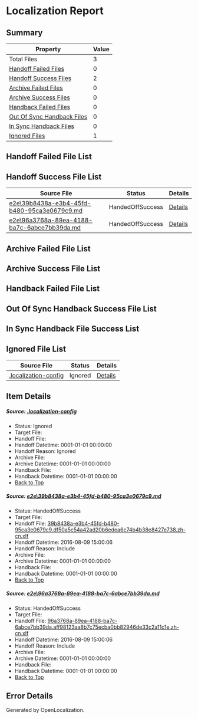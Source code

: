 # <a name='report-top'></a> Localization Report

## Summary
 Property | Value 
 -------- | ----- 
 Total Files | 3
[ Handoff Failed Files ](#handoff-failed-list)| 0
[ Handoff Success Files ](#handoff-success-list)| 2
[ Archive Failed Files ](#archive-failed-list)| 0
[ Archive Success Files ](#archive-success-list)| 0
[ Handback Failed Files ](#handback-failed-list)| 0
[ Out Of Sync Handback Files ](#outofsync-handback-success-list)| 0
[ In Sync Handback Files ](#insync-handback-success-list)| 0
[ Ignored Files ](#ignored-list)| 1

## <a name='handoff-failed-list'></a> Handoff Failed File List

## <a name='handoff-success-list'></a> Handoff Success File List
 Source File | Status | Details 
 ----------- | ------ | ------- 
 [e2e\39b8438a-e3b4-45fd-b480-95ca3e0679c9.md](https://github.com/OpenLocalizationTestOrg/oltest/blob/792499e5bc4249a70b1d830eeb16919d83e7339d/e2e/39b8438a-e3b4-45fd-b480-95ca3e0679c9.md) | HandedOffSuccess | [Details](#3d892b599cd59338e067aa1e6a628e152d91db561)
 [e2e\96a3768a-89ea-4188-ba7c-6abce7bb39da.md](https://github.com/OpenLocalizationTestOrg/oltest/blob/792499e5bc4249a70b1d830eeb16919d83e7339d/e2e/96a3768a-89ea-4188-ba7c-6abce7bb39da.md) | HandedOffSuccess | [Details](#560dfa940d4bf497f96bdfb1f6d3a992902dacc32)

## <a name='archive-failed-list'></a> Archive Failed File List

## <a name='archive-success-list'></a> Archive Success File List

## <a name='handback-failed-list'></a> Handback Failed File List

## <a name='outofsync-handback-success-list'></a> Out Of Sync Handback Success File List

## <a name='insync-handback-success-list'></a> In Sync Handback File Success List

## <a name='ignored-list'></a> Ignored File List
 Source File | Status | Details 
 ----------- | ------ | ------- 
 [.localization-config](https://github.com/OpenLocalizationTestOrg/oltest/blob/792499e5bc4249a70b1d830eeb16919d83e7339d/.localization-config) | Ignored | [Details](#3d4f252ac210baf56311d7e97dcc2db10974dbd20)

## Item Details
##### <a name='3d4f252ac210baf56311d7e97dcc2db10974dbd20'></a> Source: [.localization-config](https://github.com/OpenLocalizationTestOrg/oltest/blob/792499e5bc4249a70b1d830eeb16919d83e7339d/.localization-config)
* Status: Ignored
* Target File: 
* Handoff File: 
* Handoff Datetime: 0001-01-01 00:00:00
* Handoff Reason: Ignored
* Archive File: 
* Archive Datetime: 0001-01-01 00:00:00
* Handback File: 
* Handback Datetime: 0001-01-01 00:00:00
* [Back to Top](#report-top)

##### <a name='3d892b599cd59338e067aa1e6a628e152d91db561'></a> Source: [e2e\39b8438a-e3b4-45fd-b480-95ca3e0679c9.md](https://github.com/OpenLocalizationTestOrg/oltest/blob/792499e5bc4249a70b1d830eeb16919d83e7339d/e2e/39b8438a-e3b4-45fd-b480-95ca3e0679c9.md)
* Status: HandedOffSuccess
* Target File: 
* Handoff File: [39b8438a-e3b4-45fd-b480-95ca3e0679c9.df50a5c54a42ad20b6edea6c74b4b38e8427e738.zh-cn.xlf](https://github.com/OpenLocalizationTestOrg/olhandoff-e2e/blob/809fd5849a412b48033d83c833465ec3e53e62c5/ol-handoff/OpenLocalizationTestOrg/ol-test-zhcn/ci/ht/39b8438a-e3b4-45fd-b480-95ca3e0679c9.df50a5c54a42ad20b6edea6c74b4b38e8427e738.zh-cn.xlf)
* Handoff Datetime: 2016-08-09 15:00:06
* Handoff Reason: Include
* Archive File: 
* Archive Datetime: 0001-01-01 00:00:00
* Handback File: 
* Handback Datetime: 0001-01-01 00:00:00
* [Back to Top](#report-top)

##### <a name='560dfa940d4bf497f96bdfb1f6d3a992902dacc32'></a> Source: [e2e\96a3768a-89ea-4188-ba7c-6abce7bb39da.md](https://github.com/OpenLocalizationTestOrg/oltest/blob/792499e5bc4249a70b1d830eeb16919d83e7339d/e2e/96a3768a-89ea-4188-ba7c-6abce7bb39da.md)
* Status: HandedOffSuccess
* Target File: 
* Handoff File: [96a3768a-89ea-4188-ba7c-6abce7bb39da.aff98123aa8b7c75ecba0bb82946de33c2a11c1e.zh-cn.xlf](https://github.com/OpenLocalizationTestOrg/olhandoff-e2e/blob/809fd5849a412b48033d83c833465ec3e53e62c5/ol-handoff/OpenLocalizationTestOrg/ol-test-zhcn/ci/ht/96a3768a-89ea-4188-ba7c-6abce7bb39da.aff98123aa8b7c75ecba0bb82946de33c2a11c1e.zh-cn.xlf)
* Handoff Datetime: 2016-08-09 15:00:06
* Handoff Reason: Include
* Archive File: 
* Archive Datetime: 0001-01-01 00:00:00
* Handback File: 
* Handback Datetime: 0001-01-01 00:00:00
* [Back to Top](#report-top)


## Error Details

Generated by OpenLocalization.
